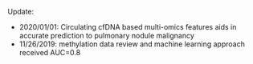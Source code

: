 Update: 

* 2020/01/01: Circulating cfDNA based multi-omics features aids in accurate prediction to pulmonary nodule malignancy
* 11/26/2019: methylation data review and machine learning approach received AUC=0.8

